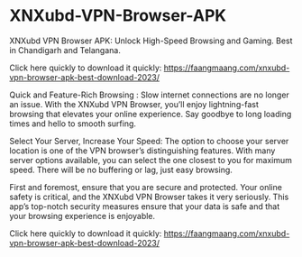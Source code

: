 # XNXubd-VPN-Browser-APK

XNXubd VPN Browser APK: Unlock High-Speed Browsing and Gaming. Best in Chandigarh and Telangana.

Click here quickly to download it quickly: https://faangmaang.com/xnxubd-vpn-browser-apk-best-download-2023/

Quick and Feature-Rich Browsing : Slow internet connections are no longer an issue. With the XNXubd VPN Browser, you’ll enjoy lightning-fast browsing that elevates your online experience. Say goodbye to long loading times and hello to smooth surfing.

Select Your Server, Increase Your Speed: The option to choose your server location is one of the VPN browser’s distinguishing features. With many server options available, you can select the one closest to you for maximum speed. There will be no buffering or lag, just easy browsing.

First and foremost, ensure that you are secure and protected. Your online safety is critical, and the XNXubd VPN Browser takes it very seriously. This app’s top-notch security measures ensure that your data is safe and that your browsing experience is enjoyable.

Click here quickly to download it quickly: https://faangmaang.com/xnxubd-vpn-browser-apk-best-download-2023/
